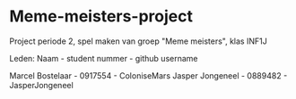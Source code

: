 # Meme-meisters-project
Project periode 2, spel maken van groep "Meme meisters", klas INF1J

Leden: Naam - student nummer - github username

Marcel Bostelaar - 0917554 - ColoniseMars
Jasper Jongeneel - 0889482 - JasperJongeneel
